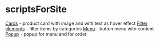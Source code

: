 # scriptsForSite
[Cards](https://alsousha.github.io/scriptsForSite/cards/index.html) - product card with image and with text as hover effect
[Filter elements](https://alsousha.github.io/scriptsForSite/filterElem/index.html) - filter items by categories
[Menu](https://alsousha.github.io/scriptsForSite/leftSidebar/left_sidebar.html) - button menu witn content
[Popup](https://alsousha.github.io/scriptsForSite/popup/index.html) - popup for menu and for order
